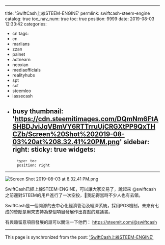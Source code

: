 
---
title: 'SwiftCash上線STEEM-ENGINE'
permlink: swiftcash-steem-engine
catalog: true
toc_nav_num: true
toc: true
position: 9999
date: 2019-08-03 12:33:42
categories:
- cn
tags:
- cn
- marlians
- zzan
- palnet
- actnearn
- neoxian
- mediaofficials
- realityhubs
- spt
- sct
- steemleo
- lassecash
- busy
thumbnail: 'https://cdn.steemitimages.com/DQmNm6FtASHBDJviJqVBmVY6RTTrruUjCRGXtPP9QxTHCZb/Screen%20Shot%202019-08-03%20at%208.32.41%20PM.png'
sidebar:
    right:
        sticky: true
widgets:
    -
        type: toc
        position: right
---


![Screen Shot 2019-08-03 at 8.32.41 PM.png](https://cdn.steemitimages.com/DQmNm6FtASHBDJviJqVBmVY6RTTrruUjCRGXtPP9QxTHCZb/Screen%20Shot%202019-08-03%20at%208.32.41%20PM.png)


SwiftCash已經上線STEEM-ENGINE，可以讓大家交易了，說起來 @swiftcash之前還對STEEM的用戶進行了一次空投，我記得當時不少人也有去領。

SwiftCash是一個開源的去中心化經濟管治及經濟系統，採用POS機制，未來有七成的奬勵是用來支持為整個項目發展作出貢獻的建議書。

有興趣留意項目發展的話可以關注一下他們：
https://steemit.com/@swiftcash

- - -

This page is synchronized from the post: ['SwiftCash上線STEEM-ENGINE'](https://steemit.com/@htliao/swiftcash-steem-engine)
